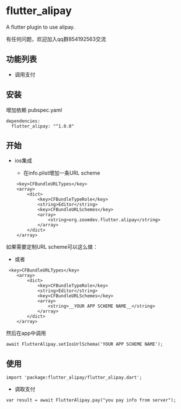 # flutter_alipay
A flutter plugin to use alipay.


有任何问题，欢迎加入qq群854192563交流


## 功能列表

* 调用支付


## 安装

增加依赖 pubspec.yaml
```
dependencies:
  flutter_alipay: "^1.0.0"
```

## 开始

* ios集成



  + 在info.plist增加一条URL scheme

```
    <key>CFBundleURLTypes</key>
    <array>
        <dict>
            <key>CFBundleTypeRole</key>
            <string>Editor</string>
            <key>CFBundleURLSchemes</key>
            <array>
                <string>org.zoomdev.flutter.alipay</string>
            </array>
        </dict>
    </array>
```
  如果需要定制URL scheme可以这么做：

  + 或者

```
 <key>CFBundleURLTypes</key>
    <array>
        <dict>
            <key>CFBundleTypeRole</key>
            <string>Editor</string>
            <key>CFBundleURLSchemes</key>
            <array>
                <string>__YOUR APP SCHEME NAME__</string>
            </array>
        </dict>
    </array>
```

然后在app中调用

```
await FlutterAlipay.setIosUrlSchema('YOUR APP SCHEME NAME');
```



 ## 使用
```
import 'package:flutter_alipay/flutter_alipay.dart';
```


* 调取支付

```
var result = await FlutterAlipay.pay("you pay info from server");
```


